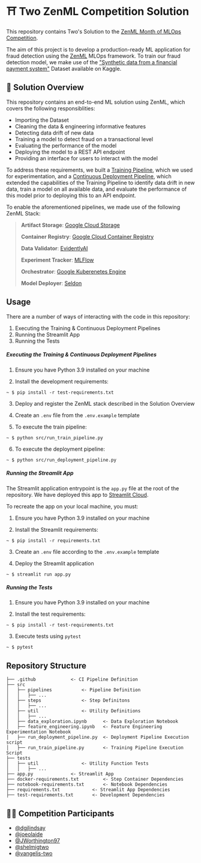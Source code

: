 # :shinto_shrine: Two ZenML Competition Solution

This repository contains Two's Solution to the [ZenML Month of MLOps Competition](https://blog.zenml.io/mlops-competition/).

The aim of this project is to develop a production-ready ML application for fraud detection using the [ZenML](https://zenml.io/home) MLOps framework. To train our fraud detection model, we make use of the ["Synthetic data from a financial payment system"](https://www.kaggle.com/datasets/ealaxi/banksim1) Dataset available on Kaggle.


## :memo: Solution Overview
This repository contains an end-to-end ML solution using ZenML, which covers the following responsiblities:
- Importing the Dataset
- Cleaning the data & engineering informative features
- Detecting data drift of new data
- Training a model to detect fraud on a transactional level
- Evaluating the performance of the model
- Deploying the model to a REST API endpoint
- Providing an interface for users to interact with the model

To address these requirements, we built a [Training Pipeline](src/pipelines/train_pipeline.py), which we used for experimentation, and a [Continuous Deployment Pipeline](src/pipelines/deployment_pipeline.py), which extended the capabilities of the Training Pipeline to identify data drift in new data, train a model on all available data, and evaluate the performance of this model prior to deploying this to an API endpoint.

To enable the aforementioned pipelines, we made use of the following ZenML Stack:
> **Artifact Storage**: [Google Cloud Storage](https://cloud.google.com/storage)
>
> **Container Registry**: [Google Cloud Container Registry](https://cloud.google.com/container-registry)
>
> **Data Validator**: [EvidentlyAI](https://www.evidentlyai.com/)
>
> **Experiment Tracker**: [MLFlow](https://mlflow.org/)
>
> **Orchestrator**: [Google Kuberenetes Engine](https://cloud.google.com/kubernetes-engine)
>
> **Model Deployer**: [Seldon](https://www.seldon.io/)

## Usage

There are a number of ways of interacting with the code in this repository:
1. Executing the Training & Continuous Deployment Pipelines
2. Running the Streamlit App
3. Running the Tests

##### Executing the Training & Continuous Deployment Pipelines

1. Ensure you have Python 3.9 installed on your machine

2. Install the development requirements:
```
~ $ pip install -r test-requirements.txt
```
3. Deploy and register the ZenML stack described in the Solution Overview

4. Create an `.env` file from the `.env.example` template

5. To execute the train pipeline:
```
~ $ python src/run_train_pipeline.py
```

6. To execute the deployment pipeline:
```
~ $ python src/run_deployment_pipeline.py
```

##### Running the Streamlit App

The Streamlit application entrypoint is the `app.py` file at the root of the repository. We have deployed this app to [Streamlit Cloud](https://two-inc-zenml-competition-app-staging-banb63.streamlit.app/).

To recreate the app on your local machine, you must:

1. Ensure you have Python 3.9 installed on your machine

2. Install the Streamlit requirements:
```
~ $ pip install -r requirements.txt
```

3. Create an `.env` file according to the `.env.example` template

4. Deploy the Streamlit application
```
~ $ streamlit run app.py
```

##### Running the Tests

1. Ensure you have Python 3.9 installed on your machine

2. Install the test requirements:
```
~ $ pip install -r test-requirements.txt
```

3. Execute tests using `pytest`
```
~ $ pytest
```



## Repository Structure
```
├── .github				<- CI Pipeline Definition
├── src
│   ├── pipelines			<- Pipeline Definition
│   │   ├── ...
│   ├── steps		  		<- Step Definitons
│   │   ├── ...
│   ├── util		 		<- Utility Definitions
│   │   ├── ...
│   ├── data_exploration.ipynb		<- Data Exploration Notebook
│   ├── feature_engineering.ipynb	<- Feature Engineering Experimentation Notebook
│   ├── run_deployment_pipeline.py	<- Deployment Pipeline Execution script
│   ├── run_train_pipeline.py		<- Training Pipeline Execution Script
├── tests
│   ├── util				<- Utility Function Tests
│   │   ├── ...
├── app.py 	   			<- Streamlit App
├── docker-requirements.txt 		<- Step Container Dependencies
├── notebook-requirements.txt 		<- Notebook Dependencies
├── requirements.txt   			<- Streamlit App Dependencies
├── test-requirements.txt 		<- Development Dependencies

```

## :technologist: Competition Participants
- [@dgjlindsay](https://github.com/dgjlindsay)
- [@joeolaide](https://github.com/joeolaide)
- [@JWorthington97](https://github.com/JWorthington97)
- [@shelmigtwo](https://github.com/shelmigtwo)
- [@vangelis-two](https://github.com/vangelis-two)
